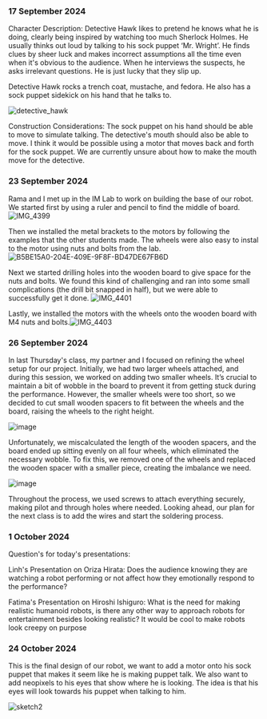 ### 17 September 2024

Character Description:
Detective Hawk likes to pretend he knows what he is doing, clearly being inspired by watching too much Sherlock Holmes. He usually thinks out loud by talking to his sock puppet ‘Mr. Wright’. He finds clues by sheer luck and makes incorrect assumptions all the time even when it's obvious to the audience. When he interviews the suspects, he asks irrelevant questions. He is just lucky that they slip up.

Detective Hawk rocks a trench coat, mustache, and fedora. He also has a sock puppet sidekick on his hand that he talks to.

![detective_hawk](https://github.com/user-attachments/assets/ab8920c7-f0b4-4344-a60e-056e1bbcd83c)

Construction Considerations:
The sock puppet on his hand should be able to move to simulate talking. The detective's mouth should also be able to move. I think it would be possible using a motor that moves back and forth for the sock puppet. We are currently unsure about how to make the mouth move for the detective.

### 23 September 2024

Rama and I met up in the IM Lab to work on building the base of our robot. We started first by using a ruler and pencil to find the middle of board. ![IMG_4399](https://github.com/user-attachments/assets/8ec5b4ab-6df1-49ff-89f5-e132e0c16d1b)

Then we installed the metal brackets to the motors by following the examples that the other students made. The wheels were also easy to instal to the motor using nuts and bolts from the lab.
![B5BE15A0-204E-409E-9F8F-BD47DE67FB6D](https://github.com/user-attachments/assets/70db8943-af7e-499c-96f9-4f495d43b24b)

Next we started drilling holes into the wooden board to give space for the nuts and bolts. We found this kind of challenging and ran into some small complications (the drill bit snapped in half), but we were able to successfully get it done.
![IMG_4401](https://github.com/user-attachments/assets/39e64f4c-785c-48ee-a3bf-3d8b4b6236c8)

Lastly, we installed the motors with the wheels onto the wooden board with M4 nuts and bolts.![IMG_4403](https://github.com/user-attachments/assets/f9d5e252-15f3-4112-b50e-fe5b5c665feb)

### 26 September 2024

In last Thursday's class, my partner and I focused on refining the wheel setup for our project. Initially, we had two larger wheels attached, and during this session, we worked on adding two smaller wheels. It’s crucial to maintain a bit of wobble in the board to prevent it from getting stuck during the performance. However, the smaller wheels were too short, so we decided to cut small wooden spacers to fit between the wheels and the board, raising the wheels to the right height.

![image](https://github.com/user-attachments/assets/804d6fe7-97d4-4624-8ca7-cb897934d594)

Unfortunately, we miscalculated the length of the wooden spacers, and the board ended up sitting evenly on all four wheels, which eliminated the necessary wobble. To fix this, we removed one of the wheels and replaced the wooden spacer with a smaller piece, creating the imbalance we need.

![image](https://github.com/user-attachments/assets/0e8b38c3-d36e-4716-a315-d7a5e7867e17)

Throughout the process, we used screws to attach everything securely, making pilot and through holes where needed. Looking ahead, our plan for the next class is to add the wires and start the soldering process.

### 1 October 2024
Question's for today's presentations:

Linh's Presentation on Oriza Hirata:
Does the audience knowing they are watching a robot performing or not affect how they emotionally respond to the performance?

Fatima's Presentation on Hiroshi Ishiguro:
What is the need for making realistic humanoid robots, is there any other way to approach robots for entertainment besides looking realistic? It would be cool to make robots look creepy on purpose

### 24 October 2024

This is the final design of our robot, we want to add a motor onto his sock puppet that makes it seem like he is making puppet talk. We also want to add neopixels to his eyes that show where he is looking. The idea is that his eyes will look towards his puppet when talking to him.

![sketch2](https://github.com/user-attachments/assets/7cd6ce0d-0bad-486e-be9b-b49ad70d1331)
